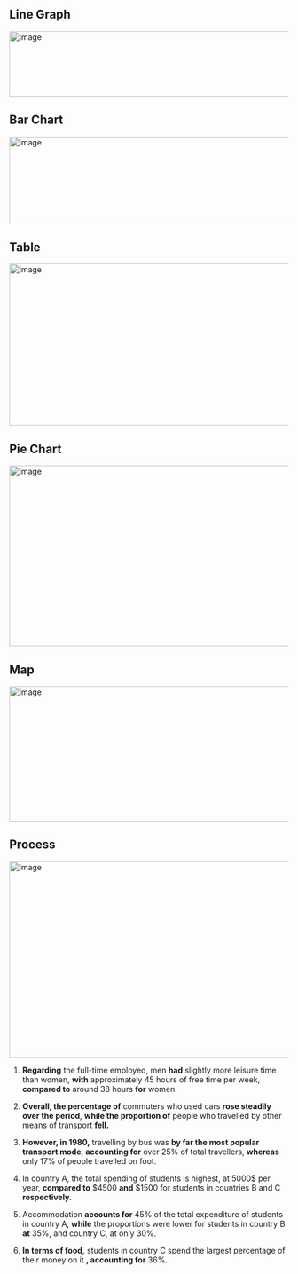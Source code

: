 ## Line Graph
<img width="1246" height="118" alt="image" src="https://github.com/user-attachments/assets/9e65d7bc-d4f6-4686-8427-81ce2ae5fc16" />

## Bar Chart

<img width="1266" height="158" alt="image" src="https://github.com/user-attachments/assets/9db559c0-1c7a-4df6-994a-d0442b165b6f" />

## Table

<img width="1214" height="292" alt="image" src="https://github.com/user-attachments/assets/00e580a8-57e6-45a5-b0c6-a7a78470fed9" />

## Pie Chart

<img width="1272" height="326" alt="image" src="https://github.com/user-attachments/assets/0d41902e-d388-4928-ae45-bbdd3e90e0f0" />

## Map

<img width="1288" height="244" alt="image" src="https://github.com/user-attachments/assets/f5365363-1c12-4649-9b2a-b2fa7362159c" />

## Process

<img width="1548" height="354" alt="image" src="https://github.com/user-attachments/assets/fa0b3d74-5323-4f96-af1c-9457eed69353" />


1. **Regarding** the full-time employed, men **had** slightly more leisure time than women, **with** approximately 45 hours of free time per week, **compared to** around 38 hours **for** women.

2. **Overall, the percentage of** commuters who used cars **rose steadily over the period**, **while the proportion of** people who travelled by other means of transport **fell.**
3. **However, in 1980,** travelling by bus was **by far the most popular transport mode**, **accounting for** over 25% of total travellers, **whereas** only 17% of people travelled on foot.
4. In country A, the total spending of students is highest, at 5000$ per year, **compared to** $4500 **and** $1500 for students in countries B and C 
**respectively.**
5. Accommodation **accounts for** 45% of the total expenditure of students in country A, **while** the proportions were lower for students in country B **at** 35%, and country C, at only 30%.
6. **In terms of food,** students in country C spend the largest percentage of their money on it **, accounting for** 36%. 







